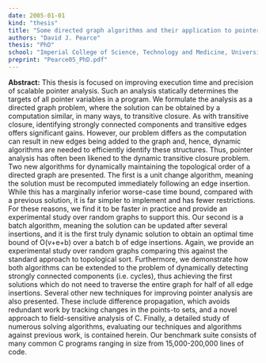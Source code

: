 ```yaml
---
date: 2005-01-01
kind: "thesis"
title: "Some directed graph algorithms and their application to pointer analysis."
authors: "David J. Pearce"
thesis: "PhD"
school: "Imperial College of Science, Technology and Medicine, University of London"
preprint: "Pearce05_PhD.pdf"
---
```


**Abstract:** This thesis is focused on improving execution time and precision of scalable pointer analysis. Such an analysis statically determines the targets of all pointer variables in a program. We formulate the analysis as a directed graph problem, where the solution can be obtained by a computation similar, in many ways, to transitive closure. As with transitive closure, identifying strongly connected components and transitive edges offers significant gains. However, our problem differs as the computation can result in new edges being added to the graph and, hence, dynamic algorithms are needed to efficiently identify these structures. Thus, pointer analysis has often been likened to the dynamic transitive closure problem.
Two new algorithms for dynamically maintaining the topological order of a directed graph are presented. The first is a unit change algorithm, meaning the solution must be recomputed immediately following an edge insertion. While this has a marginally inferior worse-case time bound, compared with a previous solution, it is far simpler to implement and has fewer restrictions. For these reasons, we find it to be faster in practice and provide an experimental study over random graphs to support this. Our second is a batch algorithm, meaning the solution can be updated after several insertions, and it is the first truly dynamic solution to obtain an optimal time bound of O(v+e+b) over a batch b of edge insertions. Again, we provide an experimental study over random graphs comparing this against the standard approach to topological sort. Furthermore, we demonstrate how both algorithms can be extended to the problem of dynamically detecting strongly connected components (i.e. cycles), thus achieving the first solutions which do not need to traverse the entire graph for half of all edge insertions.
Several other new techniques for improving pointer analysis are also presented. These include difference propagation, which avoids redundant work by tracking changes in the points-to sets, and a novel approach to field-sensitive analysis of C. Finally, a detailed study of numerous solving algorithms, evaluating our techniques and algorithms against previous work, is contained herein. Our benchmark suite consists of many common C programs ranging in size from 15,000-200,000 lines of code.